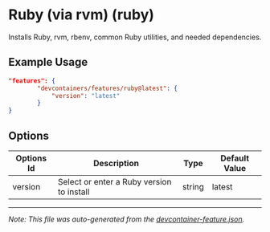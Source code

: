 
# Ruby (via rvm) (ruby)

Installs Ruby, rvm, rbenv, common Ruby utilities, and needed dependencies.

## Example Usage

```json
"features": {
        "devcontainers/features/ruby@latest": {
            "version": "latest"
        }
}
```

## Options

| Options Id | Description | Type | Default Value |
|-----|-----|-----|-----|
| version | Select or enter a Ruby version to install | string | latest |

---

_Note: This file was auto-generated from the [devcontainer-feature.json](./devcontainer-feature.json)._
